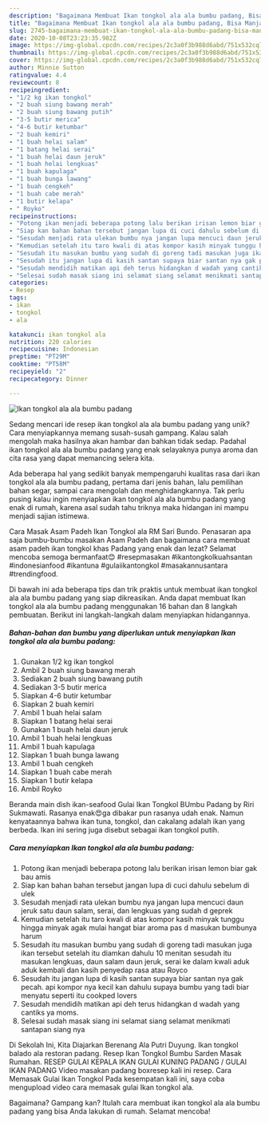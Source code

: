 ```yaml
---
description: "Bagaimana Membuat Ikan tongkol ala ala bumbu padang, Bisa Manjain Lidah"
title: "Bagaimana Membuat Ikan tongkol ala ala bumbu padang, Bisa Manjain Lidah"
slug: 2745-bagaimana-membuat-ikan-tongkol-ala-ala-bumbu-padang-bisa-manjain-lidah
date: 2020-10-08T23:23:35.982Z
image: https://img-global.cpcdn.com/recipes/2c3a0f3b988d6abd/751x532cq70/ikan-tongkol-ala-ala-bumbu-padang-foto-resep-utama.jpg
thumbnail: https://img-global.cpcdn.com/recipes/2c3a0f3b988d6abd/751x532cq70/ikan-tongkol-ala-ala-bumbu-padang-foto-resep-utama.jpg
cover: https://img-global.cpcdn.com/recipes/2c3a0f3b988d6abd/751x532cq70/ikan-tongkol-ala-ala-bumbu-padang-foto-resep-utama.jpg
author: Minnie Sutton
ratingvalue: 4.4
reviewcount: 8
recipeingredient:
- "1/2 kg ikan tongkol"
- "2 buah siung bawang merah"
- "2 buah siung bawang putih"
- "3-5 butir merica"
- "4-6 butir ketumbar"
- "2 buah kemiri"
- "1 buah helai salam"
- "1 batang helai serai"
- "1 buah helai daun jeruk"
- "1 buah helai lengkuas"
- "1 buah kapulaga"
- "1 buah bunga lawang"
- "1 buah cengkeh"
- "1 buah cabe merah"
- "1 butir kelapa"
- " Royko"
recipeinstructions:
- "Potong ikan menjadi beberapa potong lalu berikan irisan lemon biar gak bau amis"
- "Siap kan bahan bahan tersebut jangan lupa di cuci dahulu sebelum di ulek"
- "Sesudah menjadi rata ulekan bumbu nya jangan lupa mencuci daun jeruk satu daun salam, serai, dan lengkuas yang sudah d geprek"
- "Kemudian setelah itu taro kwali di atas kompor kasih minyak tunggu hingga minyak agak mulai hangat biar aroma pas d masukan bumbunya harum"
- "Sesudah itu masukan bumbu yang sudah di goreng tadi masukan juga ikan tersebut setelah itu diamkan dahulu 10 menitan sesudah itu masukan lengkuas, daun salam daun jeruk, serai ke dalam kwali aduk aduk kembali dan kasih penyedap rasa atau Royco"
- "Sesudah itu jangan lupa di kasih santan supaya biar santan nya gak pecah. api kompor nya kecil kan dahulu supaya bumbu yang tadi biar menyatu seperti itu cookped lovers"
- "Sesudah mendidih matikan api deh terus hidangkan d wadah yang cantiks ya moms."
- "Selesai sudah masak siang ini selamat siang selamat menikmati santapan siang nya"
categories:
- Resep
tags:
- ikan
- tongkol
- ala

katakunci: ikan tongkol ala 
nutrition: 220 calories
recipecuisine: Indonesian
preptime: "PT29M"
cooktime: "PT58M"
recipeyield: "2"
recipecategory: Dinner

---
```



![Ikan tongkol ala ala bumbu padang](https://img-global.cpcdn.com/recipes/2c3a0f3b988d6abd/751x532cq70/ikan-tongkol-ala-ala-bumbu-padang-foto-resep-utama.jpg)

Sedang mencari ide resep ikan tongkol ala ala bumbu padang yang unik? Cara menyiapkannya memang susah-susah gampang. Kalau salah mengolah maka hasilnya akan hambar dan bahkan tidak sedap. Padahal ikan tongkol ala ala bumbu padang yang enak selayaknya punya aroma dan cita rasa yang dapat memancing selera kita.

Ada beberapa hal yang sedikit banyak mempengaruhi kualitas rasa dari ikan tongkol ala ala bumbu padang, pertama dari jenis bahan, lalu pemilihan bahan segar, sampai cara mengolah dan menghidangkannya. Tak perlu pusing kalau ingin menyiapkan ikan tongkol ala ala bumbu padang yang enak di rumah, karena asal sudah tahu triknya maka hidangan ini mampu menjadi sajian istimewa.

Cara Masak Asam Padeh Ikan Tongkol ala RM Sari Bundo. Penasaran apa saja bumbu-bumbu masakan Asam Padeh dan bagaimana cara membuat asam padeh ikan tongkol khas Padang yang enak dan lezat? Selamat mencoba semoga bermanfaat😊 #resepmasakan #ikantongkolkuahsantan #indonesianfood #ikantuna #gulaiikantongkol #masakannusantara #trendingfood.


Di bawah ini ada beberapa tips dan trik praktis untuk membuat ikan tongkol ala ala bumbu padang yang siap dikreasikan. Anda dapat membuat Ikan tongkol ala ala bumbu padang menggunakan 16 bahan dan 8 langkah pembuatan. Berikut ini langkah-langkah dalam menyiapkan hidangannya.

<!--inarticleads1-->

##### Bahan-bahan dan bumbu yang diperlukan untuk menyiapkan Ikan tongkol ala ala bumbu padang:

1. Gunakan 1/2 kg ikan tongkol
1. Ambil 2 buah siung bawang merah
1. Sediakan 2 buah siung bawang putih
1. Sediakan 3-5 butir merica
1. Siapkan 4-6 butir ketumbar
1. Siapkan 2 buah kemiri
1. Ambil 1 buah helai salam
1. Siapkan 1 batang helai serai
1. Gunakan 1 buah helai daun jeruk
1. Ambil 1 buah helai lengkuas
1. Ambil 1 buah kapulaga
1. Siapkan 1 buah bunga lawang
1. Ambil 1 buah cengkeh
1. Siapkan 1 buah cabe merah
1. Siapkan 1 butir kelapa
1. Ambil  Royko


Beranda main dish ikan-seafood Gulai Ikan Tongkol BUmbu Padang by Riri Sukmawati. Rasanya enak😍ga dibakar pun rasanya udah enak. Namun kenyataannya bahwa ikan tuna, tongkol, dan cakalang adalah ikan yang berbeda. Ikan ini sering juga disebut sebagai ikan tongkol putih. 

<!--inarticleads2-->

##### Cara menyiapkan Ikan tongkol ala ala bumbu padang:

1. Potong ikan menjadi beberapa potong lalu berikan irisan lemon biar gak bau amis
1. Siap kan bahan bahan tersebut jangan lupa di cuci dahulu sebelum di ulek
1. Sesudah menjadi rata ulekan bumbu nya jangan lupa mencuci daun jeruk satu daun salam, serai, dan lengkuas yang sudah d geprek
1. Kemudian setelah itu taro kwali di atas kompor kasih minyak tunggu hingga minyak agak mulai hangat biar aroma pas d masukan bumbunya harum
1. Sesudah itu masukan bumbu yang sudah di goreng tadi masukan juga ikan tersebut setelah itu diamkan dahulu 10 menitan sesudah itu masukan lengkuas, daun salam daun jeruk, serai ke dalam kwali aduk aduk kembali dan kasih penyedap rasa atau Royco
1. Sesudah itu jangan lupa di kasih santan supaya biar santan nya gak pecah. api kompor nya kecil kan dahulu supaya bumbu yang tadi biar menyatu seperti itu cookped lovers
1. Sesudah mendidih matikan api deh terus hidangkan d wadah yang cantiks ya moms.
1. Selesai sudah masak siang ini selamat siang selamat menikmati santapan siang nya


Di Sekolah Ini, Kita Diajarkan Berenang Ala Putri Duyung. Ikan tongkol balado ala restoran padang. Resep Ikan Tongkol Bumbu Sarden Masak Rumahan. RESEP GULAI KEPALA IKAN GULAI KUNING PADANG / GULAI IKAN PADANG Video masakan padang boxresep kali ini resep. Cara Memasak Gulai Ikan Tongkol Pada kesempatan kali ini, saya coba mengupload video cara memasak gulai Ikan tongkol ala. 

Bagaimana? Gampang kan? Itulah cara membuat ikan tongkol ala ala bumbu padang yang bisa Anda lakukan di rumah. Selamat mencoba!
